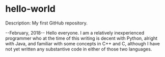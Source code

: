 # hello-world
Description: My first GitHub repository.

--February, 2018--
Hello everyone. I am a relatively inexperienced programmer who at the time of this writing is decent with Python, alright with Java, and familiar with some concepts in C++ and C, although I have not yet written any substantive code in either of those two languages.
